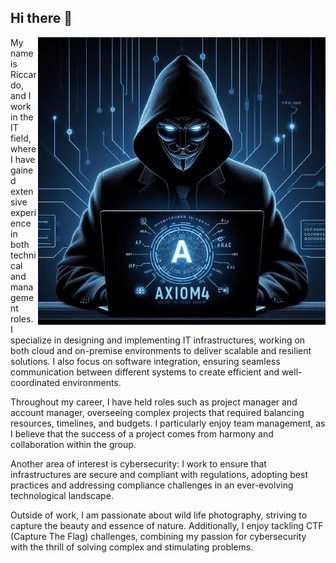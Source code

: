 ## Hi there 👋
<img align="right" src="https://github.com/axiom4/axiom4/blob/main/avatar.jpeg">

My name is Riccardo, and I work in the IT field, where I have gained extensive experience in both technical and management roles. I specialize in designing and implementing IT infrastructures, working on both cloud and on-premise environments to deliver scalable and resilient solutions. I also focus on software integration, ensuring seamless communication between different systems to create efficient and well-coordinated environments.

Throughout my career, I have held roles such as project manager and account manager, overseeing complex projects that required balancing resources, timelines, and budgets. I particularly enjoy team management, as I believe that the success of a project comes from harmony and collaboration within the group.

Another area of interest is cybersecurity: I work to ensure that infrastructures are secure and compliant with regulations, adopting best practices and addressing compliance challenges in an ever-evolving technological landscape.

Outside of work, I am passionate about wild life photography, striving to capture the beauty and essence of nature. Additionally, I enjoy tackling CTF (Capture The Flag) challenges, combining my passion for cybersecurity with the thrill of solving complex and stimulating problems.

